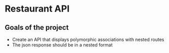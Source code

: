 # Restaurant API

## Goals of the project
- Create an API that displays polymorphic associations with nested routes
- The json response should be in a nested format

